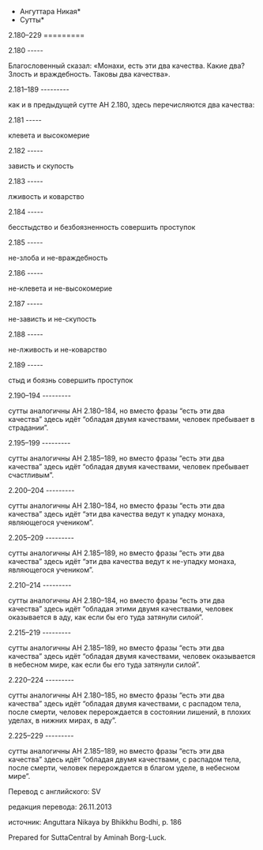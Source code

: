 * Ангуттара Никая*
* Сутты*

2\.180–229
\=\=\=\=\=\=\=\=\=

2\.180
\-\-\-\-\-

Благословенный сказал: «Монахи, есть эти два качества\. Какие два? Злость и враждебность\. Таковы два качества»\.

2\.181–189
\-\-\-\-\-\-\-\-\-

как и в предыдущей сутте АН 2\.180, здесь перечисляются два качества:

2\.181
\-\-\-\-\-

клевета и высокомерие

2\.182
\-\-\-\-\-

зависть и скупость

2\.183
\-\-\-\-\-

лживость и коварство

2\.184
\-\-\-\-\-

бесстыдство и безбоязненность совершить проступок

2\.185
\-\-\-\-\-

не\-злоба и не\-враждебность

2\.186
\-\-\-\-\-

не\-клевета и не\-высокомерие

2\.187
\-\-\-\-\-

не\-зависть и не\-скупость

2\.188
\-\-\-\-\-

не\-лживость и не\-коварство

2\.189
\-\-\-\-\-

стыд и боязнь совершить проступок

2\.190–194
\-\-\-\-\-\-\-\-\-

сутты аналогичны АН 2\.180–184, но вместо фразы “есть эти два качества” здесь идёт “обладая двумя качествами, человек пребывает в страдании”\.

2\.195–199
\-\-\-\-\-\-\-\-\-

сутты аналогичны АН 2\.185–189, но вместо фразы “есть эти два качества” здесь идёт “обладая двумя качествами, человек пребывает счастливым”\.

2\.200–204
\-\-\-\-\-\-\-\-\-

сутты аналогичны АН 2\.180–184, но вместо фразы “есть эти два качества” здесь идёт “эти два качества ведут к упадку монаха, являющегося учеником”\.

2\.205–209
\-\-\-\-\-\-\-\-\-

сутты аналогичны АН 2\.185–189, но вместо фразы “есть эти два качества” здесь идёт “эти два качества ведут к не\-упадку монаха, являющегося учеником”\.

2\.210–214
\-\-\-\-\-\-\-\-\-

сутты аналогичны АН 2\.180–184, но вместо фразы “есть эти два качества” здесь идёт “обладая этими двумя качествами, человек оказывается в аду, как если бы его туда затянули силой”\.

2\.215–219
\-\-\-\-\-\-\-\-\-

сутты аналогичны АН 2\.185–189, но вместо фразы “есть эти два качества” здесь идёт “обладая двумя качествами, человек оказывается в небесном мире, как если бы его туда затянули силой”\.

2\.220–224
\-\-\-\-\-\-\-\-\-

сутты аналогичны АН 2\.180–185, но вместо фразы “есть эти два качества” здесь идёт “обладая двумя качествами, с распадом тела, после смерти, человек перерождается в состоянии лишений, в плохих уделах, в нижних мирах, в аду”\.

2\.225–229
\-\-\-\-\-\-\-\-\-

сутты аналогичны АН 2\.185–189, но вместо фразы “есть эти два качества” здесь идёт “обладая двумя качествами, с распадом тела, после смерти, человек перерождается в благом уделе, в небесном мире”\.

Перевод с английского: SV

редакция перевода: 26\.11\.2013

источник: Anguttara Nikaya by Bhikkhu Bodhi, p\. 186

Prepared for SuttaCentral by Aminah Borg\-Luck\.